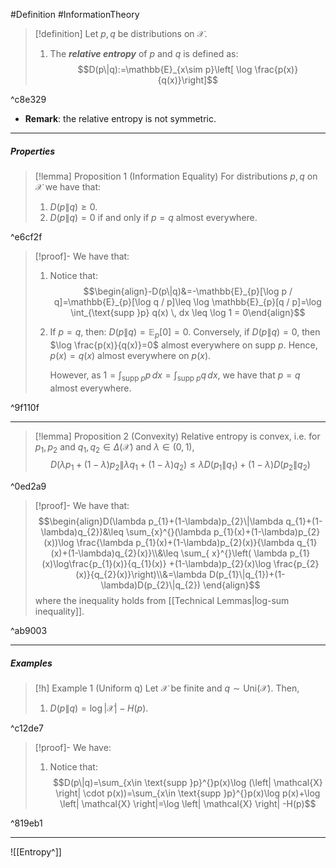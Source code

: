 #Definition #InformationTheory 

> [!definition]
> Let $p,q$ be distributions on $\mathcal{X}$. 
> 1. The ***relative entropy*** of $p$ and $q$ is defined as:$$D(p\|q):=\mathbb{E}_{x\sim p}\left[ \log \frac{p(x)}{q(x)}\right]$$

^c8e329

- **Remark**: the relative entropy is not symmetric.
---
##### Properties
> [!lemma] Proposition 1 (Information Equality)
> For distributions $p,q$ on $\mathcal{X}$ we have that:
> 1. $D(p\|q)\geq 0$.
> 2. $D(p\|q)=0$ if and only if $p=q$ almost everywhere.

^e6cf2f

> [!proof]-
> We have that:
> 1. Notice that: $$\begin{align}-D(p\|q)&=-\mathbb{E}_{p}[\log p / q]=\mathbb{E}_{p}[\log q / p]\leq \log \mathbb{E}_{p}[q / p]=\log \int_{\text{supp }p} q(x) \, dx \leq \log 1 = 0\end{align}$$
> 2. If $p=q$, then: $D(p\|q)=\mathbb{E}_{p}[0]=0$. Conversely, if $D(p\|q)=0$, then $\log \frac{p(x)}{q(x)}=0$ almost everywhere on $\text{supp }p$. Hence, $p(x)=q(x)$ almost everywhere on $p(x)$.
>    
>    However, as $1=\int_{\text{supp } p} p  \, dx=\int_{\text{supp } p} q  \, dx$, we have that $p=q$ almost everywhere.

^9f110f

---
> [!lemma] Proposition 2 (Convexity)
> Relative entropy is convex, i.e. for $p_{1},p_{2}$ and $q_{1},q_{2}\in\Delta (\mathcal{X})$ and $\lambda\in (0,1)$, $$D(\lambda p_{1}+(1-\lambda)p_{2}\|\lambda q_{1}+(1-\lambda)q_{2})\leq \lambda D(p_{1}\|q_{1})+(1-\lambda)D(p_{2}\|q_{2})$$

^0ed2a9

> [!proof]-
> We have that: 
> $$\begin{align}D(\lambda p_{1}+(1-\lambda)p_{2}\|\lambda q_{1}+(1-\lambda)q_{2})&\leq \sum_{x}^{}(\lambda p_{1}(x)+(1-\lambda)p_{2}(x))\log \frac{\lambda p_{1}(x)+(1-\lambda)p_{2}(x)}{\lambda q_{1}(x)+(1-\lambda)q_{2}(x)}\\&\leq \sum_{ x}^{}\left( \lambda p_{1}(x)\log\frac{p_{1}(x)}{q_{1}(x)} +(1-\lambda)p_{2}(x)\log \frac{p_{2}(x)}{q_{2}(x)}\right)\\&=\lambda D(p_{1}\|q_{1})+(1-\lambda)D(p_{2}\|q_{2}) \end{align}$$where the inequality holds from [[Technical Lemmas|log-sum inequality]].

^ab9003

---
##### Examples
> [!h] Example 1 (Uniform q)
> Let $\mathcal{X}$ be finite and $q\sim \text{Uni}(\mathcal{X})$. Then, 
> 1. $D(p\|q)=\log \left| \mathcal{X} \right|-H(p)$.

^c12de7

> [!proof]-
> We have:
> 1. Notice that: $$D(p\|q)=\sum_{x\in \text{supp }p}^{}p(x)\log (\left| \mathcal{X} \right| \cdot p(x))=\sum_{x\in \text{supp }p}^{}p(x)\log  p(x)+\log \left| \mathcal{X} \right|=\log \left| \mathcal{X} \right| -H(p)$$

^819eb1

---
![[Entropy^]]